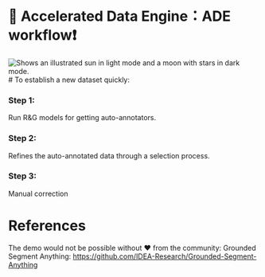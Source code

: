 # 📖 Accelerated Data Engine：ADE workflow❗️
<picture>
  <source media="(prefers-color-scheme: dark)" srcset="https://user-images.githubusercontent.com/25423296/163456776-7f95b81a-f1ed-45f7-b7ab-8fa810d529fa.png">
  <source media="(prefers-color-scheme: light)" srcset="https://user-images.githubusercontent.com/25423296/163456779-a8556205-d0a5-45e2-ac17-42d089e3c3f8.png">
  <img alt="Shows an illustrated sun in light mode and a moon with stars in dark mode." src="https://user-images.githubusercontent.com/25423296/163456779-a8556205-d0a5-45e2-ac17-42d089e3c3f8.png">
</picture>
# To establish a new dataset quickly:

### Step 1:
Run R&G models for getting auto-annotators.
### Step 2:
Refines the auto-annotated data through a selection process.
### Step 3:
Manual correction

# References
The demo would not be possible without ❤️ from the community:
Grounded Segment Anything: https://github.com/IDEA-Research/Grounded-Segment-Anything

